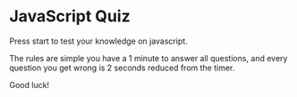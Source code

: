 # JavaScript Quiz

Press start to test your knowledge on javascript.

The rules are simple you have a 1 minute to answer all questions, and every question you get wrong is 2 seconds reduced from the timer.

Good luck!